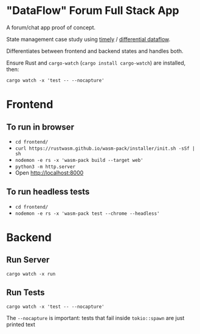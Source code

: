 # "DataFlow" Forum Full Stack App

A forum/chat app proof of concept.

State management case study using [timely](https://github.com/TimelyDataflow/timely-dataflow)
    \/ [differential dataflow](https://github.com/TimelyDataflow/differential-dataflow).

Differentiates between frontend and backend states and handles both.

Ensure Rust and `cargo-watch` (`cargo install cargo-watch`) are installed, then:

```
cargo watch -x 'test -- --nocapture' 
```

# Frontend

## To run in browser

* `cd frontend/`
* `curl https://rustwasm.github.io/wasm-pack/installer/init.sh -sSf | sh`
* `nodemon -e rs -x 'wasm-pack build --target web'`
* `python3 -m http.server`
* Open [http://localhost:8000](http://localhost:8000)

## To run headless tests

* `cd frontend/`
* `nodemon -e rs -x 'wasm-pack test --chrome --headless'`

# Backend

## Run Server

`cargo watch -x run`

## Run Tests

`cargo watch -x 'test -- --nocapture'`

The `--nocapture` is important: tests that fail inside `tokio::spawn` are just printed text
